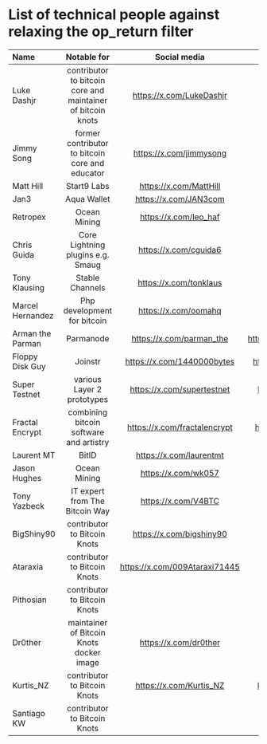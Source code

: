 # List of technical people against relaxing the op_return filter

| Name | Notable for | Social media | Github | Count |
| :------- | :-------: | :------: | :-------: | -------: |
| Luke Dashjr  | contributor to bitcoin core and maintainer of bitcoin knots  | https://x.com/LukeDashjr  | https://github.com/luke-jr  | 1 |
| Jimmy Song | former contributor to bitcoin core and educator | https://x.com/jimmysong | https://github.com/jimmysong | 2 |
| Matt Hill | Start9 Labs | https://x.com/MattHill | https://github.com/MattDHill | 3 |
| Jan3 | Aqua Wallet | https://x.com/JAN3com | | 4 |
| Retropex | Ocean Mining | https://x.com/leo_haf | https://github.com/retropex | 5 |
| Chris Guida | Core Lightning plugins e.g. Smaug | https://x.com/cguida6 | https://github.com/chrisguida | 6 |
| Tony Klausing | Stable Channels | https://x.com/tonklaus | https://github.com/toneloc | 7 |
| Marcel Hernandez | Php development for bitcoin | https://x.com/oomahq | https://github.com/1ma | 8 |
| Arman the Parman | Parmanode | https://x.com/parman_the | https://github.com/ArmanTheParman | 9 |
| Floppy Disk Guy | Joinstr | https://x.com/1440000bytes | https://github.com/1440000bytes | 10 |
| Super Testnet | various Layer 2 prototypes | https://x.com/supertestnet | https://github.com/supertestnet | 11 |
| Fractal Encrypt | combining bitcoin software and artistry | https://x.com/fractalencrypt | https://github.com/fractalencrypt | 12 |
| Laurent MT | BitID | https://x.com/laurentmt | https://github.com/LaurentMT | 13 |
| Jason Hughes | Ocean Mining | https://x.com/wk057 | | 14 |
| Tony Yazbeck | IT expert from The Bitcoin Way | https://x.com/V4BTC | | 15 |
| BigShiny90 | contributor to Bitcoin Knots | https://x.com/bigshiny90 | https://github.com/bigshiny90 | 16 |
| Ataraxia | contributor to Bitcoin Knots | https://x.com/009Ataraxi71445 | https://github.com/ataraxia009 | 17 |
| Pithosian | contributor to Bitcoin Knots | | https://github.com/pithosian | 18 |
| Dr0ther | maintainer of Bitcoin Knots docker image | https://x.com/dr0ther | https://github.com/dr0ther | 19 |
| Kurtis_NZ | contributor to Bitcoin Knots | https://x.com/Kurtis_NZ | https://github.com/KurtisStirling | 20 |
| Santiago KW | contributor to Bitcoin Knots | | https://github.com/kwsantiago | 21 |
